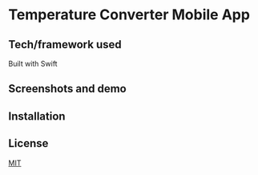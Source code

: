 # Temperature Converter Mobile App

## Tech/framework used
Built with Swift

## Screenshots and demo

## Installation

## License
[MIT](https://choosealicense.com/licenses/mit/)
